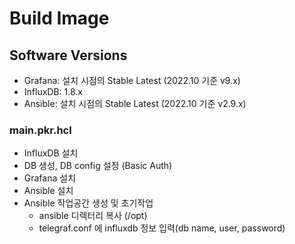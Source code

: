 # Build Image

## Software Versions
- Grafana: 설치 시점의 Stable Latest (2022.10 기준 v9.x)
- InfluxDB: 1.8.x
- Ansible: 설치 시점의 Stable Latest (2022.10 기준 v2.9.x)

### main.pkr.hcl
- InfluxDB 설치
- DB 생성, DB config 설정 (Basic Auth)
- Grafana 설치
- Ansible 설치
- Ansible 작업공간 생성 및 초기작업
    - ansible 디렉터리 복사 (/opt)
    - telegraf.conf 에 influxdb 정보 입력(db name, user, password)